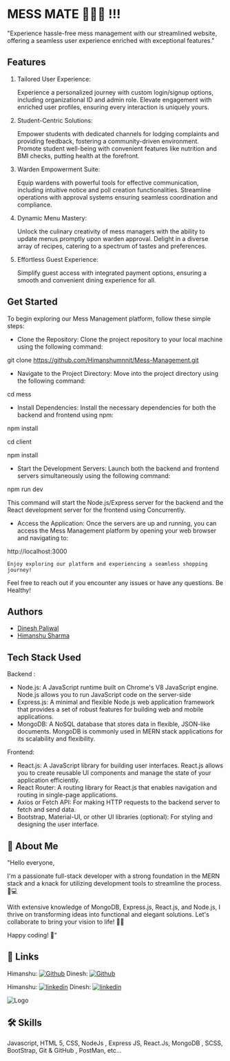 # MESS MATE 🧑🏻‍🍳 !!!

"Experience hassle-free mess management with our streamlined website, offering a seamless user experience enriched with exceptional features."


## Features

1. Tailored User Experience:

    Experience a personalized journey with custom login/signup options, including organizational ID and admin role.
    Elevate engagement with enriched user profiles, ensuring every interaction is uniquely yours.

2. Student-Centric Solutions:

    Empower students with dedicated channels for lodging complaints and providing feedback, fostering a community-driven environment.
    Promote student well-being with convenient features like nutrition and BMI checks, putting health at the forefront.

3. Warden Empowerment Suite:

    Equip wardens with powerful tools for effective communication, including intuitive notice and poll creation functionalities.
    Streamline operations with approval systems ensuring seamless coordination and compliance.

4. Dynamic Menu Mastery:

    Unlock the culinary creativity of mess managers with the ability to update menus promptly upon warden approval.
    Delight in a diverse array of recipes, catering to a spectrum of tastes and preferences.

5. Effortless Guest Experience:

    Simplify guest access with integrated payment options, ensuring a smooth and convenient dining experience for all.


## Get Started

To begin exploring our Mess Management platform, follow these simple steps:
- Clone the Repository:
Clone the project repository to your local machine using the following command:

git clone <https://github.com/Himanshumnnit/Mess-Management.git>

- Navigate to the Project Directory:
Move into the project directory using the following command:

cd mess

- Install Dependencies:
Install the necessary dependencies for both the backend and frontend using npm:

npm install

cd client

npm install

- Start the Development Servers:
Launch both the backend and frontend servers simultaneously using the following command:

npm run dev

This command will start the Node.js/Express server for the backend and the React development server for the frontend using Concurrently.

- Access the Application:
Once the servers are up and running, you can access the Mess Management platform by opening your web browser and navigating to:

http://localhost:3000


    Enjoy exploring our platform and experiencing a seamless shopping journey!

Feel free to reach out if you encounter any issues or have any questions. Be Healthy!


## Authors

- [Dinesh Paliwal](https://github.com/dinesh2325)
- [Himanshu Sharma](https://github.com/Himanshumnnit)


## Tech Stack Used 

Backend :

- Node.js: A JavaScript runtime built on Chrome's V8 JavaScript engine. Node.js allows you to run JavaScript code on the server-side
- Express.js: A minimal and flexible Node.js web application framework that provides a set of robust features for building web and mobile applications. 
- MongoDB: A NoSQL database that stores data in flexible, JSON-like documents. MongoDB is commonly used in MERN stack applications for its scalability and flexibility. 




Frontend:

- React.js: A JavaScript library for building user interfaces. React.js allows you to create reusable UI components and manage the state of your application efficiently.
- React Router: A routing library for React.js that enables navigation and routing in single-page applications. 
- Axios or Fetch API: For making HTTP requests to the backend server to fetch and send data.
- Bootstrap, Material-UI, or other UI libraries (optional): For styling and designing the user interface.


## 🚀 About Me
"Hello everyone,

I'm a passionate full-stack developer with a strong foundation in the MERN stack and a knack for utilizing development tools to streamline the process. 🚀💻

With extensive knowledge of MongoDB, Express.js, React.js, and Node.js, I thrive on transforming ideas into functional and elegant solutions. Let's collaborate to bring your vision to life! 🌟✨

Happy coding! 💫"


## 🔗 Links
Himanshu: [![Github](https://img.shields.io/badge/my_portfolio-000?style=for-the-badge&logo=ko-fi&logoColor=white)](https://github.com/Himanshumnnit)
Dinesh: [![Github](https://img.shields.io/badge/my_portfolio-000?style=for-the-badge&logo=ko-fi&logoColor=white)](https://github.com/dinesh2325)

Himanshu: [![linkedin](https://img.shields.io/badge/linkedin-0A66C2?style=for-the-badge&logo=linkedin&logoColor=white)](https://www.linkedin.com/in/himanshu-sharma-021023283/)
Dinesh: [![linkedin](https://img.shields.io/badge/linkedin-0A66C2?style=for-the-badge&logo=linkedin&logoColor=white)](https://www.linkedin.com/in/dinesh-kumar-paliwal/)



![Logo](https://miro.medium.com/v2/resize:fit:678/0*kxPYwfJmkXZ3iCWy.png)


## 🛠 Skills
Javascript, HTML 5, CSS, NodeJs , Express JS, React.Js, MongoDB , SCSS, BootStrap, Git & GitHub , PostMan, etc...
